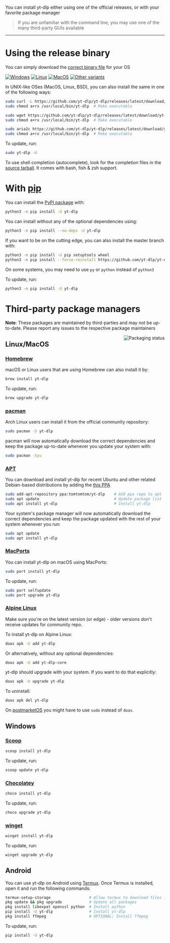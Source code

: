 You can install yt-dlp either using one of the official releases, or with your favorite package manager

> If you are unfamiliar with the command line, you may use one of the many third-party GUIs available

---

# Using the release binary

You can simply download the [correct binary file](https://github.com/yt-dlp/yt-dlp#release-files) for your OS

[![Windows](https://img.shields.io/badge/-Windows_x64-blue.svg?style=for-the-badge&logo=windows)](https://github.com/yt-dlp/yt-dlp/releases/latest/download/yt-dlp.exe)
[![Linux](https://img.shields.io/badge/-Linux/BSD-red.svg?style=for-the-badge&logo=linux)](https://github.com/yt-dlp/yt-dlp/releases/latest/download/yt-dlp)
[![MacOS](https://img.shields.io/badge/-MacOS-lightblue.svg?style=for-the-badge&logo=apple)](https://github.com/yt-dlp/yt-dlp/releases/latest/download/yt-dlp_macos)
[![Other variants](https://img.shields.io/badge/-Other-grey.svg?style=for-the-badge)](https://github.com/yt-dlp/yt-dlp#release-files)

In UNIX-like OSes (MacOS, Linux, BSD), you can also install the same in one of the following ways:

```bash
sudo curl -L https://github.com/yt-dlp/yt-dlp/releases/latest/download/yt-dlp -o /usr/local/bin/yt-dlp
sudo chmod a+rx /usr/local/bin/yt-dlp  # Make executable
```

```bash
sudo wget https://github.com/yt-dlp/yt-dlp/releases/latest/download/yt-dlp -O /usr/local/bin/yt-dlp
sudo chmod a+rx /usr/local/bin/yt-dlp  # Make executable
```

```bash
sudo aria2c https://github.com/yt-dlp/yt-dlp/releases/latest/download/yt-dlp --dir /usr/local/bin -o yt-dlp
sudo chmod a+rx /usr/local/bin/yt-dlp  # Make executable
```

To update, run: 
```bash
sudo yt-dlp -U
```

To use shell completion (autocomplete), look for the completion files in the [source tarball](https://github.com/yt-dlp/yt-dlp/releases/latest/download/yt-dlp.tar.gz). It comes with bash, fish & zsh support.

# With [pip](https://pypi.org/project/pip)

You can install the [PyPI package](https://pypi.org/project/yt-dlp) with:
```bash
python3 -m pip install -U yt-dlp
```

You can install without any of the optional dependencies using:
```bash
python3 -m pip install --no-deps -U yt-dlp
```

<a id="pip-master"/>

If you want to be on the cutting edge, you can also install the master branch with:
```bash
python3 -m pip install -U pip setuptools wheel
python3 -m pip install --force-reinstall https://github.com/yt-dlp/yt-dlp/archive/master.tar.gz
```

On some systems, you may need to use `py` or `python` instead of `python3`

To update, run:
```bash
python3 -m pip install -U yt-dlp
```


# Third-party package managers

**Note**: These packages are maintained by third-parties and may not be up-to-date. Please report any issues to the respective package maintainers

<a href="https://repology.org/project/yt-dlp/versions">
    <img src="https://repology.org/badge/vertical-allrepos/yt-dlp.svg" alt="Packaging status" align="right">
</a>

## Linux/MacOS

### [Homebrew](https://formulae.brew.sh/formula/yt-dlp)

macOS or Linux users that are using Homebrew can also install it by:
```bash
brew install yt-dlp
```

To update, run:
```bash
brew upgrade yt-dlp
```

### [pacman](https://archlinux.org/packages/community/any/yt-dlp/)

Arch Linux users can install it from the official community repository:
```bash
sudo pacman -S yt-dlp
```

pacman will now automatically download the correct dependencies and keep the package up-to-date whenever you update your system with:
```bash
sudo pacman -Syu
```

### [APT](https://en.wikipedia.org/wiki/APT_(software))

You can download and install yt-dlp for recent Ubuntu and other related Debian-based distributions by adding the [this PPA](https://launchpad.net/~tomtomtom/+archive/ubuntu/yt-dlp)
```bash
sudo add-apt-repository ppa:tomtomtom/yt-dlp    # Add ppa repo to apt
sudo apt update                                 # Update package list
sudo apt install yt-dlp                         # Install yt-dlp
```
Your system's package manager will now automatically download the correct dependencies and keep the package updated with the rest of your system whenever you run:
```bash
sudo apt update
sudo apt install yt-dlp
```
### [MacPorts](https://ports.macports.org/port/yt-dlp/)

You can install yt-dlp on macOS using MacPorts:
```bash
sudo port install yt-dlp
```

To update, run:
```bash
sudo port selfupdate
sudo port upgrade yt-dlp
```

### [Alpine Linux](https://alpinelinux.org/)

Make sure you're on the latest version (or edge) - older versions don't receive updates for community repo.

To install yt-dlp on Alpine Linux:
```sh
doas apk -U add yt-dlp
```
Or alternatively, without any optional dependencies:
```sh
doas apk -U add yt-dlp-core
```

yt-dlp should upgrade with your system. If you want to do that explicitly:
```sh
doas apk -U upgrade yt-dlp
```

To uninstall:
```sh
doas apk del yt-dlp
```

On [postmarketOS](https://postmarketos.org/) you might have to use `sudo` instead of `doas`.

## Windows

### [Scoop](https://scoop.sh)

```powershell
scoop install yt-dlp
```

To update, run:
```powershell
scoop update yt-dlp
```

### [Chocolatey](https://community.chocolatey.org/packages/yt-dlp)

```powershell
choco install yt-dlp
```

To update, run:
```powershell
choco upgrade yt-dlp
```

### [winget](https://docs.microsoft.com/en-us/windows/package-manager/winget/)

```powershell
winget install yt-dlp
```

To update, run:
```powershell
winget upgrade yt-dlp
```

## Android

You can use yt-dlp on Android using [Termux](https://termux.dev). Once Termux is installed, open it and run the following commands:
```bash
termux-setup-storage                 # Allow termux to download files into your phone's storage
pkg update && pkg upgrade            # Update all packages
pkg install libexpat openssl python  # Install python
pip install -U yt-dlp                # Install yt-dlp
pkg install ffmpeg                   # OPTIONAL: Install ffmpeg
```

To update, run:
```bash
pip install -U yt-dlp
```
